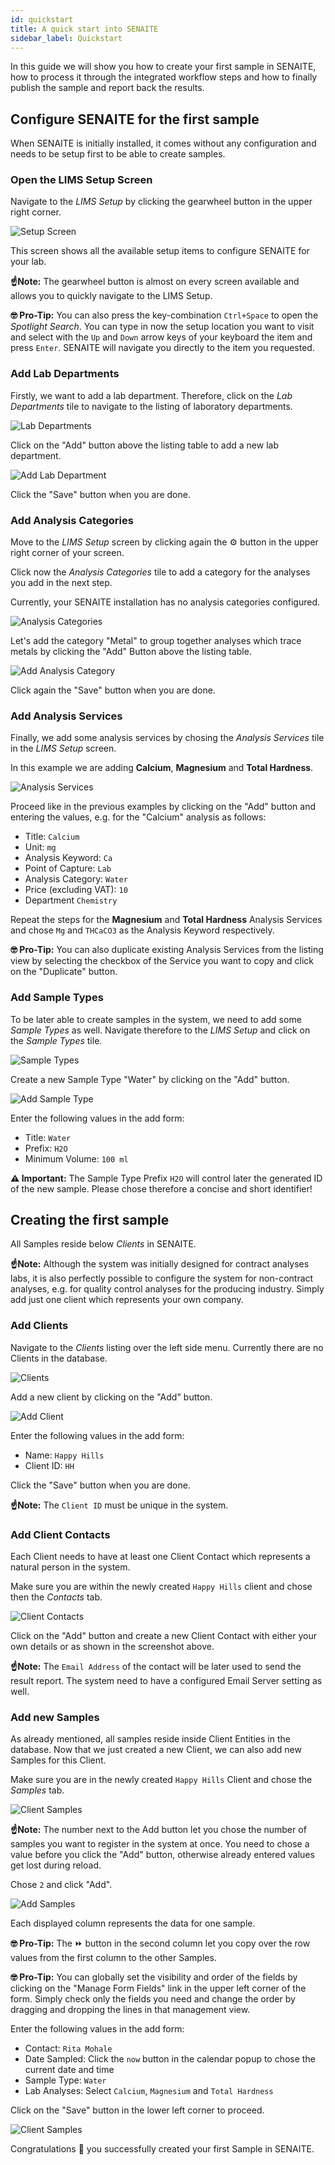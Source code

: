 ```yaml
---
id: quickstart
title: A quick start into SENAITE
sidebar_label: Quickstart
---
```


In this guide we will show you how to create your first sample in SENAITE, how
to process it through the integrated workflow steps and how to finally publish
the sample and report back the results.


## Configure SENAITE for the first sample

When SENAITE is initially installed, it comes without any configuration and
needs to be setup first to be able to create samples.


### Open the LIMS Setup Screen

Navigate to the *LIMS Setup* by clicking the gearwheel button in the upper right corner.

![Setup Screen](/screenshots/setup_screen.png "SENAITE LIMS Setup")

This screen shows all the available setup items to configure SENAITE for your lab.

**☝️Note:**
The gearwheel button is almost on every screen available and allows you to
quickly navigate to the LIMS Setup.

**🤓 Pro-Tip:**
You can also press the key-combination `Ctrl+Space` to open the *Spotlight Search*.
You can type in now the setup location you want to visit and select with the
`Up` and `Down` arrow keys of your keyboard the item and press `Enter`. SENAITE
will navigate you directly to the item you requested.


### Add Lab Departments

Firstly, we want to add a lab department. Therefore, click on the *Lab
Departments* tile to navigate to the listing of laboratory departments.

![Lab Departments](/screenshots/lab_departments_listing.png "Lab Departments")

Click on the "Add" button above the listing table to add a new lab department.

![Add Lab Department](/screenshots/add_lab_department_screen.png "Add a new Lab Department")

Click the "Save" button when you are done.


### Add Analysis Categories

Move to the *LIMS Setup* screen by clicking again the ⚙ button in the
upper right corner of your screen.

Click now the *Analysis Categories* tile to add a category for the analyses you add in the next step.

Currently, your SENAITE installation has no analysis categories configured.

![Analysis Categories](/screenshots/analysis_categories_listing.png "Analysis Categories")

Let's add the category "Metal" to group together analyses which trace metals by
clicking the "Add" Button above the listing table.

![Add Analysis Category](/screenshots/add_analysis_category_screen.png "Add a new Analysis Category")

Click again the "Save" button when you are done.


### Add Analysis Services

Finally, we add some analysis services by chosing the *Analysis Services* tile in the *LIMS Setup* screen.

In this example we are adding **Calcium**, **Magnesium** and **Total Hardness**.

![Analysis Services](/screenshots/analysis_services_listing.png "Analysis Services")

Proceed like in the previous examples by clicking on the "Add" button and entering the values, e.g.
for the "Calcium" analysis as follows:

- Title: `Calcium`
- Unit: `mg`
- Analysis Keyword: `Ca`
- Point of Capture: `Lab`
- Analysis Category: `Water`
- Price (excluding VAT): `10`
- Department `Chemistry`

Repeat the steps for the **Magnesium** and **Total Hardness** Analysis Services
and chose `Mg` and `THCaCO3` as the Analysis Keyword respectively.


**🤓 Pro-Tip:**
You can also duplicate existing Analysis Services from the listing view by
selecting the checkbox of the Service you want to copy and click on the
"Duplicate" button.


### Add Sample Types

To be later able to create samples in the system, we need to add some *Sample
Types* as well. Navigate therefore to the *LIMS Setup* and click on the *Sample
Types* tile.

![Sample Types](/screenshots/sample_types_listing.png "Sample Types")

Create a new Sample Type "Water" by clicking on the "Add" button.

![Add Sample Type](/screenshots/add_sample_type_screen.png "Add Sample Type")

Enter the following values in the add form:

- Title: `Water`
- Prefix: `H2O`
- Minimum Volume: `100 ml`

**⚠ Important:**
The Sample Type Prefix `H2O` will control later the generated ID of the new sample.
Please chose therefore a concise and short identifier!


## Creating the first sample

All Samples reside below *Clients* in SENAITE.

**☝️Note:**
Although the system was initially designed for contract analyses labs, it is
also perfectly possible to configure the system for non-contract analyses, e.g.
for quality control analyses for the producing industry. Simply add just one
client which represents your own company.

### Add Clients

Navigate to the *Clients* listing over the left side menu. Currently there are
no Clients in the database.

![Clients](/screenshots/clients_listing.png "Clients")

Add a new client by clicking on the "Add" button.

![Add Client](/screenshots/add_client_screen.png "Add Client")

Enter the following values in the add form:

- Name: `Happy Hills`
- Client ID: `HH`

Click the "Save" button when you are done.

**☝️Note:**
The `Client ID` must be unique in the system.


### Add Client Contacts

Each Client needs to have at least one Client Contact which represents a natural
person in the system.

Make sure you are within the newly created `Happy Hills` client and chose then
the *Contacts* tab.

![Client Contacts](/screenshots/client_contact_listing.png "Client Contacts")

Click on the "Add" button and create a new Client Contact with either your own
details or as shown in the screenshot above.

**☝️Note:**
The `Email Address` of the contact will be later used to send the result report.
The system need to have a configured Email Server setting as well.


### Add new Samples

As already mentioned, all samples reside inside Client Entities in the database.
Now that we just created a new Client, we can also add new Samples for this
Client.

Make sure you are in the newly created `Happy Hills` Client and chose the
*Samples* tab.

![Client Samples](/screenshots/client_samples_listing.png "Client Samples")

**☝️Note:**
The number next to the Add button let you chose the number of samples you want
to register in the system at once. You need to chose a value before you click
the "Add" button, otherwise already entered values get lost during reload.

Chose `2` and click "Add".

![Add Samples](/screenshots/add_samples_screen.png "Add Samples")

Each displayed column represents the data for one sample.

**🤓 Pro-Tip:**
The ⏩ button in the second column let you copy over the row values from the
first column to the other Samples.

**🤓 Pro-Tip:**
You can globally set the visibility and order of the fields by clicking on the
"Manage Form Fields" link in the upper left corner of the form. Simply check
only the fields you need and change the order by dragging and dropping the lines
in that management view.

Enter the following values in the add form:

- Contact: `Rita Mohale`
- Date Sampled: Click the `now` button in the calendar popup to chose the
  current date and time
- Sample Type: `Water`
- Lab Analyses: Select `Calcium`, `Magnesium` and `Total Hardness`

Click on the "Save" button in the lower left corner to proceed.

![Client Samples](/screenshots/client_samples_listing_2.png "Client Samples")


Congratulations 🙌 you successfully created your first Sample in SENAITE.

